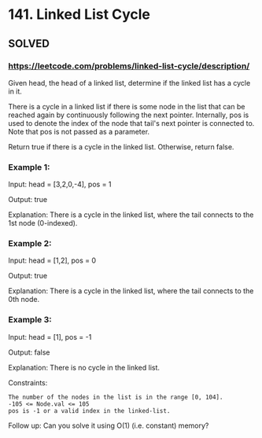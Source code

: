 # 141. Linked List Cycle

## SOLVED

### https://leetcode.com/problems/linked-list-cycle/description/

Given head, the head of a linked list, determine if the linked list has a cycle in it.

There is a cycle in a linked list if there is some node in the list that can be reached again by continuously following the next pointer. Internally, pos is used to denote the index of the node that tail's next pointer is connected to. Note that pos is not passed as a parameter.

Return true if there is a cycle in the linked list. Otherwise, return false.



### Example 1:

Input: head = [3,2,0,-4], pos = 1

Output: true

Explanation: There is a cycle in the linked list, where the tail connects to the 1st node (0-indexed).

### Example 2:

Input: head = [1,2], pos = 0

Output: true

Explanation: There is a cycle in the linked list, where the tail connects to the 0th node.

### Example 3:

Input: head = [1], pos = -1

Output: false

Explanation: There is no cycle in the linked list.



Constraints:

    The number of the nodes in the list is in the range [0, 104].
    -105 <= Node.val <= 105
    pos is -1 or a valid index in the linked-list.



Follow up: Can you solve it using O(1) (i.e. constant) memory?

